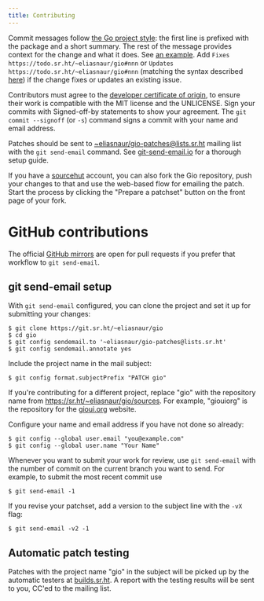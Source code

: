```yaml
---
title: Contributing
---
```


Commit messages follow [the Go project style](https://golang.org/doc/contribute.html#commit_messages):
the first line is prefixed with the package and a short summary. The rest of the message provides context
for the change and what it does. See
[an example](https://gioui.org/commit/abb9d291e954f3b80384046d7d4487e1ead6bd6a).
Add `Fixes https://todo.sr.ht/~eliasnaur/gio#nnn` or `Updates https://todo.sr.ht/~eliasnaur/gio#nnn` (matching
the syntax described [here](https://man.sr.ht/git.sr.ht/#referencing-tickets-in-git-commit-messages))
if the change fixes or updates an existing issue.

Contributors must agree to the [developer certificate of origin](https://developercertificate.org/),
to ensure their work is compatible with the MIT license and the UNLICENSE. Sign your commits with Signed-off-by
statements to show your agreement. The `git commit --signoff` (or `-s`) command signs a commit with
your name and email address.

Patches should be sent to
[~eliasnaur/gio-patches@lists.sr.ht](mailto:~eliasnaur/gio-patches@lists.sr.ht)
mailing list with the `git send-email` command. See
[git-send-email.io](https://git-send-email.io) for a thorough setup guide.

If you have a [sourcehut](https://sr.ht) account, you can also fork
the Gio repository, push your changes to that and use the web-based
flow for emailing the patch. Start the process by clicking the "Prepare a
patchset" button on the front page of your fork.

# GitHub contributions

The official [GitHub mirrors](https://github.com/gioui) are open for pull requests if you prefer that workflow
to `git send-email`.

## git send-email setup

With `git send-email` configured, you can clone the project and set it up for submitting your changes:

    $ git clone https://git.sr.ht/~eliasnaur/gio
    $ cd gio
    $ git config sendemail.to '~eliasnaur/gio-patches@lists.sr.ht'
    $ git config sendemail.annotate yes

Include the project name in the mail subject:

	$ git config format.subjectPrefix "PATCH gio"

If you're contributing for a different project, replace "gio" with the
repository name from https://sr.ht/~eliasnaur/gio/sources. For
example, "giouiorg" is the repository for the
[gioui.org](https://gioui.org) website.

Configure your name and email address if you have not done so already:

    $ git config --global user.email "you@example.com"
    $ git config --global user.name "Your Name"

Whenever you want to submit your work for review, use `git send-email` with the number of commit on the
current branch you want to send. For example, to submit the most recent commit use

    $ git send-email -1

If you revise your patchset, add a version to the subject line with the `-vX` flag:

    $ git send-email -v2 -1

## Automatic patch testing

Patches with the project name "gio" in the subject will be picked up by the automatic testers at
[builds.sr.ht](https://builds.sr.ht). A report with the testing results will be sent to you, CC'ed
to the mailing list.

